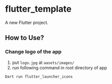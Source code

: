 # flutter_template

A new Flutter project.

## How to Use?

### Change logo of the app

1. put `logo.jpg` at `aasets/images/`
2. run following command in root directory of app

```shell
Dart run flutter_launcher_icons
```
